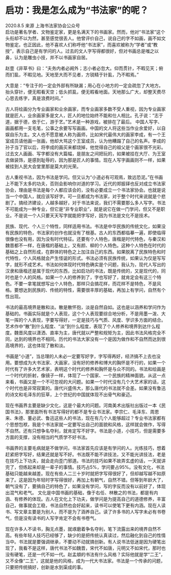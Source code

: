 # 启功：我是怎么成为“书法家”的呢？

2020.8.5 来源 上海书法家协会公众号
</br>
启功是著名学者、文物鉴定家，更是名满天下的书画家。然而，他对“书法家”这个头衔却不以为然，甚至感觉很丢人。他曾评价自己，说自己的字不如画，画不如文物鉴定。也正因此，他不喜欢人们称呼他“书法家”，而喜欢被称为“学者”或“教授”，表示自己是有学问的人。过去的文人字写得都很好，但对书画总是嗤之以鼻，认为是雕虫小技，并不以书画家自居。
     
赵壹《非草书》曰：“夫务内者必阙外；志小者必忽大。仰而贯针，不暇见天；俯而扪虱，不暇见地。天地至大而不见者，方锐精于针虱，乃不暇焉。”
     
大意是：“专注于的一定会外部有所缺漏；用心在小地方的一定会疏忽了大地方。抬头穿针，便无暇看天空；低头抓虱，便无暇看地面。天地那么广大，却整天费尽心思去练字，真是浪费时间。”
     
古人将绘画分为专业画家和业余画家，而专业画家多数不受人重视，因为专业画家就是匠人，业余画家多是文人，匠人的地位始终不能和仕人相比。孔子说：“志于道，据于德，依于仁，游于艺。”艺术是一种游戏，被排在了最后。
中国人写字、画画都用一支毛笔，公事之余要写写画画。中国的文人将这些当作业余爱好，以自娱自乐为主。文人也不愿意被人称为画师，比如宋代最伟大的画家李成，有一个王室成员请他画一张画，他却大骂这个王室成员，认为他糟蹋了自己的名声。李成的孙子当了官以后，将李成的画买来都烧掉，他觉得自己的祖父是个画家很不光彩。过去文人画画、写字都没有大篇幅，是朋友之间把玩的，如果被挂在大厅、为王室去做装饰，是感到耻辱的，因为那是匠人的事情。现在人写字画画则不一样，如果被挂到人民大会堂里那是莫大的光荣。
     
古人重视书法，因为书法是学问。但又认为“小道必有可观焉，致远恐泥。”在书画上不能下太多的功夫，否则会影响你对道的学习。近代的郑振铎也反对成立书法家协会，理由是书法是每个人都应该会的，没有必要成立一个书法家协会。也就是说当一个中国人，就应该写好字。可一旦都成为书法家，对于整个时代来说就是个悲剧了。搞经济建设，人越多越好，对于书法来说，我们不需要那么多人写字。书法不可能成为一种专业，但它是“非专业职业”，就是说它在做一门学问，但又不是职业。不是说一个人只要天天写字就能把字写好，因为书法是文化不是技术。
     
民族、现代、个人三个特性，同样适用书法。书法是中华民族的传统文化，如果没有民族的特色，书法家的创作也就没有了根基。古人的东西都临摹一遍，即使临得很像也没有用，因为没有时代特征。还要有个人特色，唐楷是时代特色，与秦汉和魏晋都不一样，在唐楷的基础上，又有颜、柳的个人特色。这种个人特色在时代的基础之上自然形成，在群体的特色之上加注自己的东西。如果脱离了民族特色和时代特性，个人风格就会产生怪诞的形式。书法必须有民族传统，如果认为仅是写写字，就形不成艺术。书法如何体现时代特色确实是个问题，我认为，现代人写出的汉隶和唐楷还是属于现代的东西，比如启功的书法，既是传统的，又是现代的，同时也是个人的风格。如果一个人的修养到了，字也写好了，就肯定会有这三个特色。不要一拿笔就想写出个人特色，那样只会搞花样，而花样不是特色，不是风格。要想达到民族的、传统的特性，需要很丰厚的基础，再加上有学问，自然有个性出现。
     
书法的最高境界是散和淡。散是散怀抱，淡是自然自如。这也是以涵养和学问作为基础的。书画实际就是个人表现，这个个人表现要综合地分析，不是用墨一泼、大笔一挥的个人表现，字要写得好，一定是技巧与气质、风度、学识多方面的结合。艺术作中“散”到什么程度、“淡”到什么程度，表现了个人修养和境界到达什么程度。魏晋风度以潇洒、直率为主，唐代就以严整和规矩为主，因此书法风格完全不同，达到的境界也不相同。历代的书法大家没有一个是因为做作和不自然而达到很高境界的，这也体现了散和淡。
     
书画是“小道”，当总理的人未必一定要写好字，字写得再好，经济搞不上去也没用。要想成为大书法家、大画家，没有好的修养和博大的胸怀是不行的，如果一个时代有了许多大艺术家，表明这个时代的修养和胸怀是与众不同的。书法和绘画是一个时代的折射，像镜子一样，体现了一个国家、一个民族的精神面貌。从这一点来看，书画又是一个不可忽视的大问题。如果一个时代没有几个大艺术家的话，这个时代也是非常寂寞的。唐代兴盛伟大，那么唐代的书法就不会差。如果没有鲁迅的诗文和毛泽东的狂草，上个世纪的中国就体现不出骨气和豪迈。
     
现在书画界主要是缺少文化，这是个最大的问题。河南美术出版社出版过一本《民国书法》，那里面所有书法写得好的都不是专业书法家。李宗仁、毛泽东、周恩来、朱德、董必武、鲁迅这些人的书法，现在有几个人能够超过？专业书法家都有个思想包袱，我是个书法家就一定要写出自己的面貌和风格，这样就会做作，写得不自然。还有只想争名夺利，就肯定写不好字。书法是小道，小技巧，但是需要多方面的支撑，没有相当的气质学不好书法。
     
书画界的主要毛病就是不做学问，书法家首先应该是有学问的人。光练技巧，想着赶紧把字写好，结果还就是写不好。书法既不能不讲技法，又不能光讲技法，老是在技巧上下功夫，就会走向歪门邪道。书法的技巧如果不故弄玄虚的话，一天就讲完了，但练起来却是一辈子的事情。技巧占5%，学问要占95%。没有文化，书法基础只能越来越差。现在有些人二三十岁时就把字写得很好了，但却越写越不如原来了。这是因为年轻时字写得很好，再加上有朝气，自然不错。但等到年龄大了，朝气没有了，要搞自己的特色了，如果没有学问，写的字反而没有以前好了，体现出混气和老气。
文化是中国书画的基础，像于右任、林散之的书法，都是有内涵、有修养的体现。古人在文化上下功夫，做学问是为提高自己的道德修养，丰富自己，做事就会工稳，书法自然也会好起来，读书可以使笔下更有内涵。现在人读书、写文章主要是为别人，而不是为了涵养自己。读了许多书的人写字未必有书卷气，但是没有读书的人写字肯定不会有书卷气。
     
现在许多人不读书，胸无点墨，就琢磨着争名夺利，笔下流露出来的境界自然不高。有些年轻人技巧已经够了，缺少的是把传统认真读过，然后融化到自己的性情当中。书法就是要强调继承，不要动不动就搞创新。有人说书法低迷是因为硬笔出现了，我看不是这样，唐代书法不如魏晋，宋代不如唐，元明又不如宋代，那时也没有硬笔，还是一代不如一代。赵孟頫的书法有什么风格？实际他就是学“二王”，又不全像“二王”，这就是他的风格，成为一代大书法家。书法是一个传承的问题，只要把传统搞好，创新是水到渠成的事。
